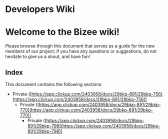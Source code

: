 # Developers Wiki

# **Welcome to the Bizee wiki!**

Please browse through this document that serves as a guide for the new members of our project; if you have any questions or suggestions, do not hesitate to give us a shout, and have fun!

  

## Index

This document contains the following sections:

  

*   Private ([https://app.clickup.com/2403958/docs/29bkp-891/29bkp-756](https://app.clickup.com/2403958/docs/29bkp-891/29bkp-756))
    *   Private ([https://app.clickup.com/2403958/docs/29bkp-891/29bkp-770](https://app.clickup.com/2403958/docs/29bkp-891/29bkp-770))
        *   Private ([https://app.clickup.com/2403958/docs/29bkp-891/29bkp-798](https://app.clickup.com/2403958/docs/29bkp-891/29bkp-798))

  
